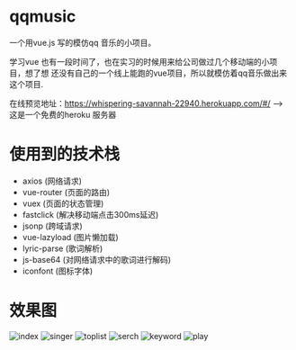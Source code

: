 # qqmusic

一个用vue.js 写的模仿qq 音乐的小项目。

学习vue 也有一段时间了，也在实习的时候用来给公司做过几个移动端的小项目，想了想 还没有自己的一个线上能跑的vue项目，所以就模仿着qq音乐做出来这个项目.



在线预览地址：https://whispering-savannah-22940.herokuapp.com/#/  --> 这是一个免费的heroku 服务器

# 使用到的技术栈
* axios (网络请求)
* vue-router (页面的路由)
* vuex (页面的状态管理)
* fastclick (解决移动端点击300ms延迟)
* jsonp (跨域请求)
* vue-lazyload (图片懒加载)
* lyric-parse (歌词解析)
* js-base64 (对网络请求中的歌词进行解码)
* iconfont (图标字体)




# 效果图

![index](https://github.com/ccc865553742/v-qqmusic/tree/master/images/index.jpg)
![singer](https://github.com/ccc865553742/v-qqmusic/tree/master/images/singer.jpg)
![toplist](https://github.com/ccc865553742/v-qqmusic/tree/master/images/toplist.jpg)
![serch](https://github.com/ccc865553742/v-qqmusic/tree/master/images/search.jpg)
![keyword](https://github.com/ccc865553742/v-qqmusic/tree/master/images/keyword.jpg)
![play](https://github.com/ccc865553742/v-qqmusic/tree/master/images/start.jpg)
